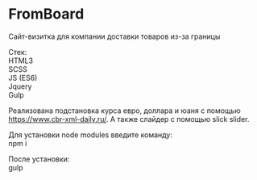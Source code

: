# FromBoard
Сайт-визитка для компании доставки товаров из-за границы

Стек:  
HTML3  
SCSS  
JS (ES6)  
Jquery  
Gulp

Реализована подстановка курса евро, доллара и юаня с помощью https://www.cbr-xml-daily.ru/. А также слайдер с помощью slick slider.


Для установки node modules введите команду:  
npm i

После установки:  
gulp
